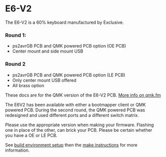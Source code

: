 # E6-V2

The E6-V2 is a 60% keyboard manufactured by Exclusive.

### Round 1:
- ps2avrGB PCB and QMK powered PCB option (OE PCB)
- Center mount and side mount USB

### Round 2
- ps2avrGB PCB and QMK powered PCB option (LE PCB)
- Only center mount USB offered
- All brass option

These docs are for the QMK version of the E6-V2 PCB. [More info on qmk.fm](http://qmk.fm/)

The E6V2 has been available with either a bootmapper client or QMK powered PCB. During the second round, the QMK powered PCB was redesigned and used different ports and a different switch matrix.

Please use the appropriate version when making your firmware. Flashing one in place of the other, can brick your PCB. Please be certain whether you have a OE or LE  PCB.

See [build environment setup](https://docs.qmk.fm/build_environment_setup.html) then the [make instructions](https://docs.qmk.fm/make_instructions.html) for more information.

